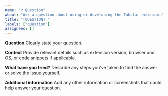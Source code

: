 ```yaml
---
name: "❓ Question"
about: "Ask a question about using or developing the Tabular extension"
title: "[QUESTION] "
labels: ["question"]
assignees: []
---
```


**Question**
Clearly state your question.

**Context**
Provide relevant details such as extension version, browser and OS, or code snippets if applicable.

**What have you tried?**
Describe any steps you’ve taken to find the answer or solve the issue yourself.

**Additional information**
Add any other information or screenshots that could help answer your question.